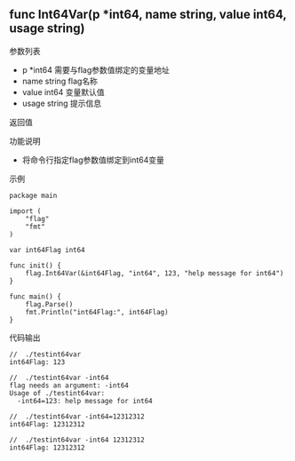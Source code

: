 ## func Int64Var(p *int64, name string, value int64, usage string)

参数列表
- p *int64 需要与flag参数值绑定的变量地址
- name string  flag名称
- value int64 变量默认值
- usage string 提示信息

返回值

功能说明
- 将命令行指定flag参数值绑定到int64变量    

示例
    
    package main
    
    import (
    	"flag"
    	"fmt"
    )
    
    var int64Flag int64
    
    func init() {
    	flag.Int64Var(&int64Flag, "int64", 123, "help message for int64")
    }
    
    func main() {
    	flag.Parse()
    	fmt.Println("int64Flag:", int64Flag)
    }

代码输出
    
    //  ./testint64var 
    int64Flag: 123
    
    //  ./testint64var -int64
    flag needs an argument: -int64
    Usage of ./testint64var:
      -int64=123: help message for int64
    
    //  ./testint64var -int64=12312312
    int64Flag: 12312312
    
    //  ./testint64var -int64 12312312
    int64Flag: 12312312
